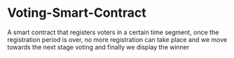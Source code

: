 # Voting-Smart-Contract
A smart contract that registers voters in a certain time segment, once the registration period is over, no more registration can take place and we move towards the next stage voting and finally we display the winner
